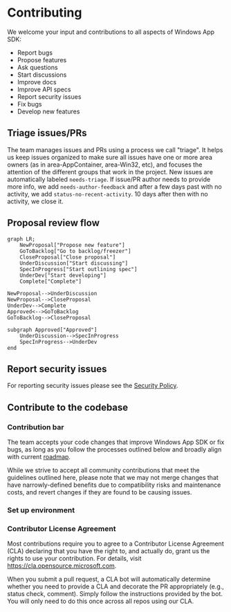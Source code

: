 # Contributing

We welcome your input and contributions to all aspects of Windows App SDK:

- Report bugs
- Propose features
- Ask questions
- Start discussions
- Improve docs
- Improve API specs
- Report security issues
- Fix bugs
- Develop new features

## Triage issues/PRs

The team manages issues and PRs using a process we call
"triage". It helps us keep issues organized to make sure all issues have one or more area owners (as in area-AppContainer, area-Win32, etc), and focuses the attention of the different
groups that work in the project. New issues are automatically labeled `needs-triage`. If issue/PR author needs to provide more info, we add `needs-author-feedback` and after a few days past with no activity, we add `status-no-recent-activity`. 10 days after then with no activity, we close it.

## Proposal review flow

```mermaid
graph LR;
    NewProposal["Propose new feature"]
    GoToBacklog["Go to backlog/freezer"]
    CloseProposal["Close proposal"]
    UnderDiscussion["Start discussing"]
    SpecInProgress["Start outlining spec"]
    UnderDev["Start developing"]
    Complete["Complete"]

NewProposal-->UnderDiscussion
NewProposal-->CloseProposal
UnderDev-->Complete
Approved<-->GoToBacklog
GoToBacklog-->CloseProposal

subgraph Approved["Approved"]
    UnderDiscussion-->SpecInProgress
    SpecInProgress-->UnderDev
end
```

## Report security issues

For reporting security issues please see the [Security Policy](../.github/SECURITY.md).

## Contribute to the codebase

### Contribution bar

The team accepts your code changes that improve Windows App SDK or fix bugs, as long as you follow the processes outlined below and broadly align with current [roadmap](ROADMAP.md).

While we strive to accept all community contributions that meet the guidelines outlined here, please note that we may not merge changes that have narrowly-defined benefits due to compatibility risks and maintenance costs, and revert changes if they are found to be causing issues.

### Set up environment



### Contributor License Agreement

Most contributions require you to agree to a Contributor License Agreement (CLA) declaring that you have the right to, and actually do, grant us
the rights to use your contribution. For details, visit https://cla.opensource.microsoft.com.

When you submit a pull request, a CLA bot will automatically determine whether you need to provide
a CLA and decorate the PR appropriately (e.g., status check, comment). Simply follow the instructions
provided by the bot. You will only need to do this once across all repos using our CLA.
